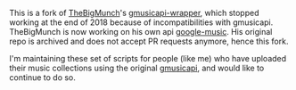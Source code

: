 This is a fork of [TheBigMunch](https://github.com/thebigmunch)'s [gmusicapi-wrapper](https://github.com/thebigmunch/gmusicapi-wrapper), which stopped working at the end of 2018 because of incompatibilities with gmusicapi. TheBigMunch is now working on his own api [google-music](https://github.com/thebigmunch/google-music). His original repo is archived and does not accept PR requests anymore, hence this fork.

I'm maintaining these set of scripts for people (like me) who have uploaded their music collections using the original [gmusicapi](https://github.com/simon-weber/gmusicapi), and would like to continue to do so.
